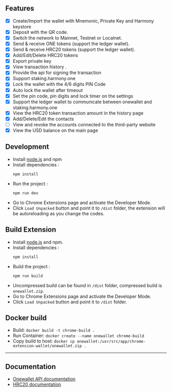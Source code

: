 ## Features

- [x] Create/Import the wallet with Mnemonic, Private Key and Harmony keystore
- [x] Deposit with the QR code.
- [x] Switch the network to Mainnet, Testnet or Localnet.
- [x] Send & receive ONE tokens (support the ledger wallet).
- [x] Send & receive HRC20 tokens (support the ledger wallet).
- [x] Add/Edit/Delete HRC20 tokens
- [x] Export private key
- [x] View transaction history .
- [x] Provide the api for signing the transaction
- [x] Support staking.harmony.one
- [x] Lock the wallet with the 4/6 digits PIN Code
- [x] Auto lock the wallet after timeout
- [x] Set the pin code, pin digits and lock timer on the settings
- [x] Support the ledger wallet to communicate between onewallet and staking.harmony.one
- [x] View the HRC20 token transaction amount in the history page
- [x] Add/Delete/Edit the contacts
- [ ] View and revoke the accounts connected to the third-party website
- [x] View the USD balance on the main page

## Development

- Install [node.js](https://nodejs.org/) and npm
- Install dependencies :
  ```
  npm install
  ```
- Run the project :
  ```
  npm run dev
  ```
- Go to Chrome Extensions page and activate the Developer Mode.
- Click `Load Unpacked` button and point it to `/dist` folder, the extension will be autoreloading as you change the codes.

## Build Extension

- Install [node.js](https://nodejs.org/) and npm.
- Install dependencies :
  ```
  npm install
  ```
- Build the project :
  ```
  npm run build
  ```
- Uncompressed build can be found in `/dist` folder, compressed build is `onewallet.zip`.
- Go to Chrome Extensions page and activate the Developer Mode.
- Click `Load Unpacked` button and point it to `/dist` folder.

## Docker build

- Build: ```docker build -t chrome-build .```
- Run Container: ```docker create --name onewallet chrome-build```
- Copy build to host: ```docker cp onewallet:/usr/src/app/chrome-extension-wallet/onewallet.zip .```

---

## Documentation

- [Onewallet API documentation](/readme/api.md)
- [HRC20 documentation](/readme/hrc20.md)
